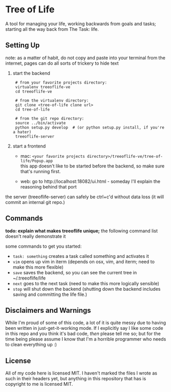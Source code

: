 Tree of Life
============

A tool for managing your life, working backwards from goals and tasks;
starting all the way back from The Task: life.


Setting Up
----------

note: as a matter of habit, do not copy and paste into your terminal from the internet,
pages can do all sorts of trickery to hide text

1. start the backend

        # from your favorite projects directory:
        virtualenv treeoflife-ve
        cd treeoflife-ve

        # from the virtualenv directory:
        git clone <tree-of-life clone url>
        cd tree-of-life

        # from the git repo directory:
        source ../bin/activate
        python setup.py develop  # (or python setup.py install, if you're a hater)
        treeoflife-server

2. start a frontend
    - mac: `<your favorite projects directory>/treeoflife-ve/tree-of-life/Popup.app`  
      this app doesn't like to be started before the backend, so make sure that's running first.

    - web: go to http://localhost:18082/ui.html - someday I'll explain the reasoning behind that port

the server (treeoflife-server) can safely be ctrl+c'd without data loss (it will
commit an internal git repo.)


Commands
--------

**todo: explain what makes treeoflife unique;** the following command list doesn't really demonstrate it

some commands to get you started:


- `task: something` creates a task called something and activates it
- `vim` opens up vim in iterm (depends on osx, vim, and iterm; need to make this more flexible)
- `save` saves the backend, so you can see the current tree in ~/.treeoflife/life
- `next` goes to the next task (need to make this more logically sensible)
- `stop` will shut down the backend (shutting down the backend includes saving and committing the life file.)


Disclaimers and Warnings
------------------------

While I'm proud of some of this code, a lot of it is quite messy due to having
been written in just-get-it-working mode. If I explicitly say I like some code
in this repo and you think it's bad code, *then* please tell me so; but for the
time being please assume I know that I'm a horrible programmer who needs to
clean everything up :)

License
-------

All of my code here is licensed MIT. I haven't marked the files I wrote as such in
their headers yet, but anything in this repository that has is copyright to me is
licensed MIT.

